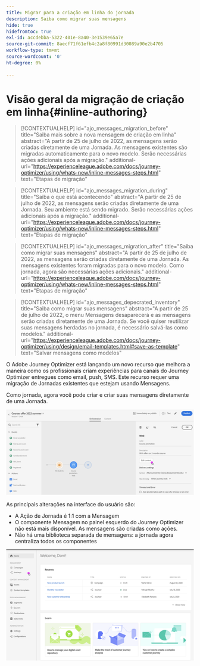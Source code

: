 ```yaml
---
title: Migrar para a criação em linha do jornada
description: Saiba como migrar suas mensagens
hide: true
hidefromtoc: true
exl-id: accdebba-5322-401e-8a40-3e1539e65a7e
source-git-commit: 8aecf71f61efb4c2a8f80991d30089a90e2b4705
workflow-type: tm+mt
source-wordcount: '0'
ht-degree: 0%

---
```



# Visão geral da migração de criação em linha{#inline-authoring}

>[!CONTEXTUALHELP]
>id="ajo_messages_migration_before"
>title="Saiba mais sobre a nova mensagem de criação em linha"
>abstract="A partir de 25 de julho de 2022, as mensagens serão criadas diretamente de uma Jornada. As mensagens existentes são migradas automaticamente para o novo modelo. Serão necessárias ações adicionais após a migração."
>additional-url="https://experienceleague.adobe.com/docs/journey-optimizer/using/whats-new/inline-messages-steps.html" text="Etapas de migração"

>[!CONTEXTUALHELP]
>id="ajo_messages_migration_during"
>title="Saiba o que está acontecendo"
>abstract="A partir de 25 de julho de 2022, as mensagens serão criadas diretamente de uma Jornada. Seu ambiente está sendo migrado. Serão necessárias ações adicionais após a migração."
>additional-url="https://experienceleague.adobe.com/docs/journey-optimizer/using/whats-new/inline-messages-steps.html" text="Etapas de migração"

>[!CONTEXTUALHELP]
>id="ajo_messages_migration_after"
>title="Saiba como migrar suas mensagens"
>abstract="A partir de 25 de julho de 2022, as mensagens serão criadas diretamente de uma Jornada. As mensagens existentes foram migradas para o novo modelo. Como jornada, agora são necessárias ações adicionais."
>additional-url="https://experienceleague.adobe.com/docs/journey-optimizer/using/whats-new/inline-messages-steps.html" text="Etapas de migração"

>[!CONTEXTUALHELP]
>id="ajo_messages_depecrated_inventory"
>title="Saiba como migrar suas mensagens"
>abstract="A partir de 25 de julho de 2022, o menu Mensagens desaparecerá e as mensagens serão criadas diretamente de uma Jornada. Se você quiser reutilizar suas mensagens herdadas no jornada, é necessário salvá-las como modelos."
>additional-url="https://experienceleague.adobe.com/docs/journey-optimizer/using/design/email-templates.html#save-as-template" text="Salvar mensagens como modelos"

O Adobe Journey Optimizer está lançando um novo recurso que melhora a maneira como os profissionais criam experiências para canais do Journey Optimizer entregues como email, push, SMS. Este recurso requer uma migração de Jornadas existentes que estejam usando Mensagens.

Como jornada, agora você pode criar e criar suas mensagens diretamente de uma Jornada.

![](assets/inline-message.png)

As principais alterações na interface do usuário são:

* A Ação de Jornada é 1:1 com a Mensagem
* O componente Mensagem no painel esquerdo do Journey Optimizer não está mais disponível. As mensagens são criadas como ações.
* Não há uma biblioteca separada de mensagens: a jornada agora centraliza todos os componentes

![](assets/updated-left-rail.png)
